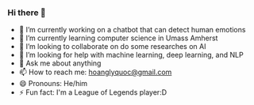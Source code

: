### Hi there 👋
- 🔭 I’m currently working on a chatbot that can detect human emotions
- 🌱 I’m currently learning computer science in Umass Amherst
- 👯 I’m looking to collaborate on do some researches on AI
- 🤔 I’m looking for help with machine learning, deep learning, and NLP
- 💬 Ask me about anything
- 📫 How to reach me: hoanglyquoc@gmail.com
- 😄 Pronouns: He/him
- ⚡ Fun fact: I'm a League of Legends player:D
<!--
**Unravel2802/Unravel2802** is a ✨ _special_ ✨ repository because its `README.md` (this file) appears on your GitHub profile.

Here are some ideas to get you started:

- 🔭 I’m currently working on a chatbot that can detect human emotions
- 🌱 I’m currently learning computer science in Umass Amherst
- 👯 I’m looking to collaborate on do some researches on AI
- 🤔 I’m looking for help with machine learning, deep learning, and NLP
- 💬 Ask me about anything
- 📫 How to reach me: hoanglyquoc@gmail.com
- 😄 Pronouns: He/him
- ⚡ Fun fact: I'm a League of Legends player:D
-->
